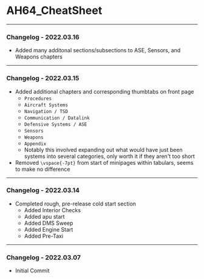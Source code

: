 # AH64_CheatSheet

***

### Changelog - 2022.03.16 
- Added many additonal sections/subsections to ASE, Sensors, and Weapons chapters 

***

### Changelog - 2022.03.15

- Added additional chapters and corresponding thumbtabs on front page
  - `Procedures`
  - `Aircraft Systems`
  - `Navigation / TSD`
  - `Communication / Datalink`
  - `Defensive Systems / ASE`
  - `Sensors` 
  - `Weapons`
  - `Appendix`
  - Notably this involved expanding out what would have just been systems into several categories, only worth it if they aren't too short
- Removed `\vspace{-7pt}` from start of minipages within tabulars, seems to make no difference

***

### Changelog - 2022.03.14

- Completed rough, pre-release cold start section
  - Added Interior Checks
  - Added apu start
  - Added DMS Sweep
  - Added Engine Start
  - Added Pre-Taxi

***

### Changelog - 2022.03.07

- Initial Commit
